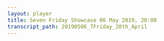 ```yaml
---
layout: player
title: Seven Friday Showcase 06 May 2019, 20:00
transcript_path: 20190506_7Friday_20th_April
---
```

